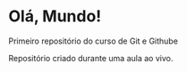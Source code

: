 # Olá, Mundo!
 Primeiro repositório do curso de Git e Githube

 Repositório criado durante uma aula ao vivo.
